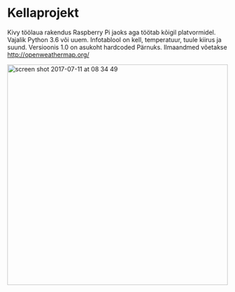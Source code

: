 # Kellaprojekt
Kivy töölaua rakendus Raspberry Pi jaoks aga töötab kõigil platvormidel. Vajalik Python 3.6 või uuem.
Infotablool on kell, temperatuur, tuule kiirus ja suund. Versioonis 1.0 on asukoht hardcoded Pärnuks.
Ilmaandmed võetakse http://openweathermap.org/


<img width="504" alt="screen shot 2017-07-11 at 08 34 49" src="https://user-images.githubusercontent.com/3051407/28052482-2de6011e-6614-11e7-8b29-956b467b37c9.png">
